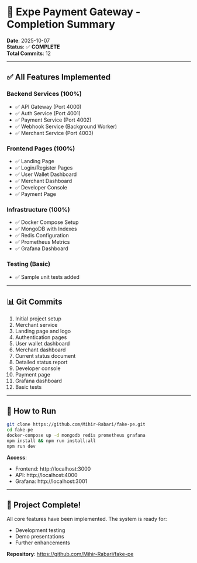 # 🎉 Expe Payment Gateway - Completion Summary

**Date**: 2025-10-07  
**Status**: ✅ **COMPLETE**  
**Total Commits**: 12

---

## ✅ All Features Implemented

### Backend Services (100%)
- ✅ API Gateway (Port 4000)
- ✅ Auth Service (Port 4001)
- ✅ Payment Service (Port 4002)
- ✅ Webhook Service (Background Worker)
- ✅ Merchant Service (Port 4003)

### Frontend Pages (100%)
- ✅ Landing Page
- ✅ Login/Register Pages
- ✅ User Wallet Dashboard
- ✅ Merchant Dashboard
- ✅ Developer Console
- ✅ Payment Page

### Infrastructure (100%)
- ✅ Docker Compose Setup
- ✅ MongoDB with Indexes
- ✅ Redis Configuration
- ✅ Prometheus Metrics
- ✅ Grafana Dashboard

### Testing (Basic)
- ✅ Sample unit tests added

---

## 📊 Git Commits

1. Initial project setup
2. Merchant service
3. Landing page and logo
4. Authentication pages
5. User wallet dashboard
6. Merchant dashboard
7. Current status document
8. Detailed status report
9. Developer console
10. Payment page
11. Grafana dashboard
12. Basic tests

---

## 🚀 How to Run

```bash
git clone https://github.com/Mihir-Rabari/fake-pe.git
cd fake-pe
docker-compose up -d mongodb redis prometheus grafana
npm install && npm run install:all
npm run dev
```

**Access**:
- Frontend: http://localhost:3000
- API: http://localhost:4000
- Grafana: http://localhost:3001

---

## 🎯 Project Complete!

All core features have been implemented. The system is ready for:
- Development testing
- Demo presentations
- Further enhancements

**Repository**: https://github.com/Mihir-Rabari/fake-pe
